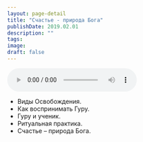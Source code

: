 ```yaml
---
layout: page-detail
title: "Счастье - природа Бога"
publishDate: 2019.02.01
description: ""
tags:
image:
draft: false
---
```


<audio title="2019.02.01 - Счастье - природа Бога.mp3" src="/upload/iblock/77a/77a03363b3908314f07c49d337d182bb.mp3" controls=""></audio>

* Виды Освобождения.
* Как воспринимать Гуру.
* Гуру и ученик.
* Ритуальная практика.
* Счастье – природа Бога.

  
